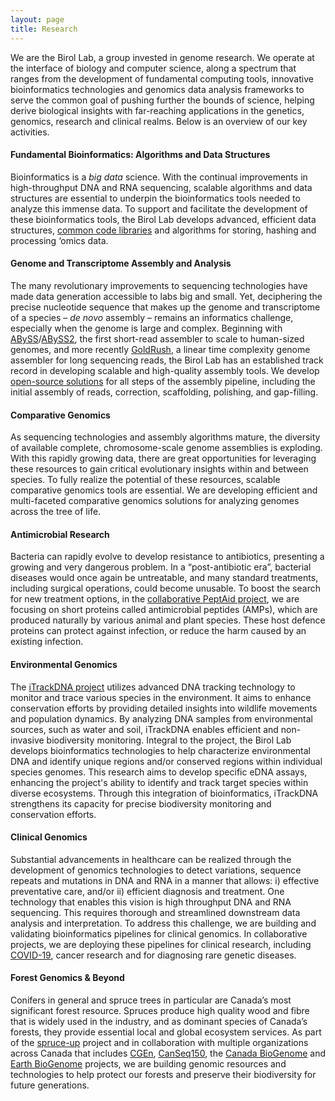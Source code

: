 ```yaml
---
layout: page
title: Research 
---
```


We are the Birol Lab, a group invested in genome research. We operate at the interface of biology and computer science, along a spectrum that ranges from the development of fundamental computing tools, innovative bioinformatics technologies and genomics data analysis frameworks to serve the common goal of pushing further the bounds of science, helping derive biological insights with far-reaching applications in the genetics, genomics, research and clinical realms. Below is an overview of our key activities.

#### **Fundamental Bioinformatics: Algorithms and Data Structures**

Bioinformatics is a *big data* science. With the continual improvements in high-throughput DNA and RNA sequencing, scalable algorithms and data structures are essential to underpin the bioinformatics tools needed to analyze this immense data. To support and facilitate the development of these bioinformatics tools, the Birol Lab develops advanced, efficient data structures, [common code libraries](https://github.com/bcgsc/btllib) and algorithms for storing, hashing and processing ‘omics data.  


#### **Genome and Transcriptome Assembly and Analysis**

The many revolutionary improvements to sequencing technologies have made data generation accessible to labs big and small. Yet, deciphering the precise nucleotide sequence that makes up the genome and transcriptome of a species – *de novo* assembly – remains an informatics challenge, especially when the genome is large and complex. Beginning with [ABySS](https://doi.org/10.1101/gr.089532.108)/[ABySS2](https://doi.org/10.1101/gr.214346.116), the first short-read assembler to scale to human-sized genomes, and more recently [GoldRush](https://doi.org/10.1038/s41467-023-38716-x), a linear time complexity genome assembler for long sequencing reads, the Birol Lab has an established track record in developing scalable and high-quality assembly tools. We develop [open-source solutions](https://github.com/bcgsc) for all steps of the assembly pipeline, including the initial assembly of reads, correction, scaffolding, polishing, and gap-filling. 


#### **Comparative Genomics**

As sequencing technologies and assembly algorithms mature, the diversity of available complete, chromosome-scale genome assemblies is exploding. With this rapidly growing data, there are great opportunities for leveraging these resources to gain critical evolutionary insights within and between species. To fully realize the potential of these resources, scalable comparative genomics tools are essential. We are developing efficient and multi-faceted comparative genomics solutions for analyzing genomes across the tree of life.


#### **Antimicrobial Research**

Bacteria can rapidly evolve to develop resistance to antibiotics, presenting a growing and very dangerous problem. In a “post-antibiotic era”, bacterial diseases would once again be untreatable, and many standard treatments, including surgical operations, could become unusable. To boost the search for new treatment options, in the [collaborative PeptAid project](https://genomecanada.ca/project/peptaid-antimicrobial-peptides-replace-antibiotics-farm-veterinary-practice/), we are focusing on short proteins called antimicrobial peptides (AMPs), which are produced naturally by various animal and plant species. These host defence proteins can protect against infection, or reduce the harm caused by an existing infection.


#### **Environmental Genomics**

The [iTrackDNA project](https://itrackdna.ca/) utilizes advanced DNA tracking technology to monitor and trace various species in the environment. It aims to enhance conservation efforts by providing detailed insights into wildlife movements and population dynamics. By analyzing DNA samples from environmental sources, such as water and soil, iTrackDNA enables efficient and non-invasive biodiversity monitoring. Integral to the project, the Birol Lab develops bioinformatics technologies to help characterize environmental DNA and identify unique regions and/or conserved regions within individual species genomes. This research aims to develop specific eDNA assays, enhancing the project's ability to identify and track target species within diverse ecosystems. Through this integration of bioinformatics, iTrackDNA strengthens its capacity for precise biodiversity monitoring and conservation efforts.


#### **Clinical Genomics**

Substantial advancements in healthcare can be realized through the development of genomics technologies to detect variations, sequence repeats and mutations in DNA and RNA in a manner that allows: i) effective preventative care, and/or ii) efficient diagnosis and treatment. One technology that enables this vision is high throughput DNA and RNA sequencing. This requires thorough and streamlined downstream data analysis and interpretation. To address this challenge, we are building and validating bioinformatics pipelines for clinical genomics. In collaborative projects, we are deploying these pipelines for clinical research, including [COVID-19](https://genomecanada.ca/challenge-areas/cancogen/), cancer research and for diagnosing rare genetic diseases.


#### **Forest Genomics & Beyond**

Conifers in general and spruce trees in particular are Canada’s most significant forest resource. Spruces produce high quality wood and fibre that is widely used in the industry, and as dominant species of Canada’s forests, they provide essential local and global ecosystem services. As part of the [spruce-up](https://spruce-up.ca/) project and in collaboration with multiple organizations across Canada that includes [CGEn](https://www.cgen.ca/), [CanSeq150](https://www.cgen.ca/canseq150-overview), the [Canada BioGenome](https://earthbiogenome.ca/index.mhtml) and [Earth BioGenome](https://www.earthbiogenome.org/) projects, we are building genomic resources and technologies to help protect our forests and preserve their biodiversity for future generations.
